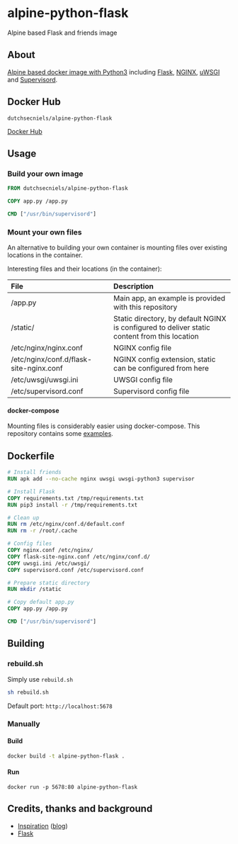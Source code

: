 # alpine-python-flask
Alpine based Flask and friends image

## About
[Alpine based docker image with Python3](https://github.com/nielsds/alpine-python) including [Flask](https://palletsprojects.com/p/flask/), [NGINX](https://www.nginx.com/), [uWSGI](https://uwsgi-docs.readthedocs.io/en/latest/) and [Supervisord](http://supervisord.org/).

## Docker Hub
```
dutchsecniels/alpine-python-flask
```
[Docker Hub](https://cloud.docker.com/repository/docker/dutchsecniels/alpine-python-flask)

## Usage

### Build your own image
```Dockerfile
FROM dutchsecniels/alpine-python-flask

COPY app.py /app.py

CMD ["/usr/bin/supervisord"]
```

### Mount your own files
An alternative to building your own container is mounting files over existing locations in the container.

Interesting files and their locations (in the container):

| File                                     | Description                                                                                   |
| :---                                     | :---                                                                                          |
| /app.py                                  | Main app, an example is provided with this repository                                         |
| /static/                                 | Static directory, by default NGINX is configured to deliver static content from this location |
| /etc/nginx/nginx.conf                    | NGINX config file                                                                             |
| /etc/nginx/conf.d/flask-site-nginx.conf | NGINX config extension, static can be configured from here                                    |
| /etc/uwsgi/uwsgi.ini                     | UWSGI config file                                                                             |
| /etc/supervisord.conf                    | Supervisord config file                                                                       |

#### docker-compose
Mounting files is considerably easier using docker-compose. This repository contains some [examples](#examples).

## Dockerfile
```Dockerfile
# Install friends
RUN apk add --no-cache nginx uwsgi uwsgi-python3 supervisor

# Install Flask
COPY requirements.txt /tmp/requirements.txt
RUN pip3 install -r /tmp/requirements.txt

# Clean up
RUN rm /etc/nginx/conf.d/default.conf
RUN rm -r /root/.cache

# Config files
COPY nginx.conf /etc/nginx/
COPY flask-site-nginx.conf /etc/nginx/conf.d/
COPY uwsgi.ini /etc/uwsgi/
COPY supervisord.conf /etc/supervisord.conf

# Prepare static directory
RUN mkdir /static

# Copy default app.py
COPY app.py /app.py

CMD ["/usr/bin/supervisord"]
```

## Building

### rebuild.sh
Simply use `rebuild.sh`
```bash
sh rebuild.sh
```
Default port: `http://localhost:5678`

### Manually
#### Build
```bash
docker build -t alpine-python-flask .
```

#### Run
```
docker run -p 5678:80 alpine-python-flask
```

## Credits, thanks and background

- [Inspiration](https://github.com/hellt/nginx-uwsgi-flask-alpine-docker/tree/master/python3) ([blog](https://netdevops.me/2017/flask-application-in-a-production-ready-container/))
- [Flask](https://palletsprojects.com/p/flask/)
